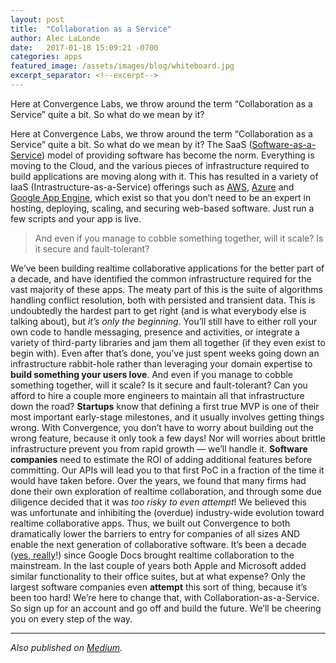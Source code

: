 ```yaml
---
layout: post
title:  "Collaboration as a Service"
author: Alec LaLonde
date:   2017-01-18 15:09:21 -0700
categories: apps
featured_image: /assets/images/blog/whiteboard.jpg
excerpt_separator: <!--excerpt-->
---
```

Here at Convergence Labs, we throw around the term “Collaboration as a Service” quite a bit. So what do we mean by it?
<!--excerpt-->

Here at Convergence Labs, we throw around the term “Collaboration as a Service” quite a bit. So what do we mean by it? The SaaS ([Software-as-a-Service](https://en.wikipedia.org/wiki/Software_as_a_service)) model of providing software has become the norm. Everything is moving to the Cloud, and the various pieces of infrastructure required to build applications are moving along with it. This has resulted in a variety of IaaS (Intrastructure-as-a-Service) offerings such as [AWS](https://en.wikipedia.org/wiki/Amazon_Web_Services), [Azure](https://en.wikipedia.org/wiki/Microsoft_Azure) and [Google App Engine](https://en.wikipedia.org/wiki/Google_App_Engine), which exist so that you don’t need to be an expert in hosting, deploying, scaling, and securing web-based software. Just run a few scripts and your app is live.

> And even if you manage to cobble something together, will it scale? Is it secure and fault-tolerant?

We’ve been building realtime collaborative applications for the better part of a decade, and have identified the common infrastructure required for the vast majority of these apps. The meaty part of this is the suite of algorithms handling conflict resolution, both with persisted and transient data. This is undoubtedly the hardest part to get right (and is what everybody else is talking about), but _it’s only the beginning_. You’ll still have to either roll your own code to handle messaging, presence and activities, or integrate a variety of third-party libraries and jam them all together (if they even exist to begin with). Even after that’s done, you’ve just spent weeks going down an infrastructure rabbit-hole rather than leveraging your domain expertise to **build something your users love**. And even if you manage to cobble something together, will it scale? Is it secure and fault-tolerant? Can you afford to hire a couple more engineers to maintain all that infrastructure down the road? **Startups** know that defining a first true MVP is one of their most important early-stage milestones, and it usually involves getting things wrong. With Convergence, you don’t have to worry about building out the wrong feature, because it only took a few days! Nor will worries about brittle infrastructure prevent you from rapid growth — we’ll handle it. **Software companies** need to estimate the ROI of adding additional features before committing. Our APIs will lead you to that first PoC in a fraction of the time it would have taken before. Over the years, we found that many firms had done their own exploration of realtime collaboration, and through some due diligence decided that it was _too risky to even attempt_! We believed this was unfortunate and inhibiting the (overdue) industry-wide evolution toward realtime collaborative apps. Thus, we built out Convergence to both dramatically lower the barriers to entry for companies of all sizes AND enable the next generation of collaborative software. It’s been a decade ([yes, really](https://googleblog.blogspot.no/2006/06/its-nice-to-share.html)!) since Google Docs brought realtime collaboration to the mainstream. In the last couple of years both Apple and Microsoft added similar functionality to their office suites, but at what expense? Only the largest software companies even **attempt** this sort of thing, because it’s been too hard! We’re here to change that, with Collaboration-as-a-Service. So sign up for an account and go off and build the future. We’ll be cheering you on every step of the way.

* * *

_Also published on [Medium](https://medium.com/convergence-labs/collaboration-as-a-service-87b1df95a24)._